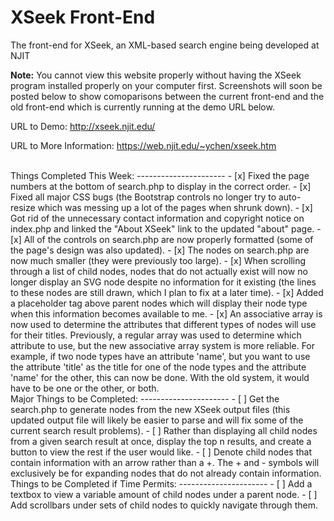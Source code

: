 XSeek Front-End
========================
The front-end for XSeek, an XML-based search engine being developed at NJIT

<b>Note:</b> You cannot view this website properly without having the XSeek program installed properly on your computer first. Screenshots will soon be posted below to show comoparisons between the current front-end and the old front-end which is currently running at the demo URL below.

URL to Demo: http://xseek.njit.edu/

URL to More Information: https://web.njit.edu/~ychen/xseek.htm

<br>
Things Completed This Week:
----------------------
- [x] Fixed the page numbers at the bottom of search.php to display in the correct order.
- [x] Fixed all major CSS bugs (the Bootstrap controls no longer try to auto-resize which was messing up a lot of the pages when shrunk down).
- [x] Got rid of the unnecessary contact information and copyright notice on index.php and linked the "About XSeek" link to the updated "about" page.
- [x] All of the controls on search.php are now properly formatted (some of the page's design was also updated).
- [x] The nodes on search.php are now much smaller (they were previously too large).
- [x] When scrolling through a list of child nodes, nodes that do not actually exist will now no longer display an SVG node despite no information for it existing (the lines to these nodes are still drawn, which I plan to fix at a later time).
- [x] Added a placeholder tag above parent nodes which will display their node type when this information becomes available to me.
- [x] An associative array is now used to determine the attributes that different types of nodes will use for their titles. Previously, a regular array was used to determine which attribute to use, but the new associative array system is more reliable. For example, if two node types have an attribute 'name', but you want to use the attribute 'title' as the title for one of the node types and the attribute 'name' for the other, this can now be done. With the old system, it would have to be one or the other, or both.

<br>
Major Things to be Completed:
----------------------
- [ ] Get the search.php to generate nodes from the new XSeek output files (this updated output file will likely be easier to parse and will fix some of the current search result problems).
- [ ] Rather than displaying all child nodes from a given search result at once, display the top n results, and create a button to view the rest if the user would like.
- [ ] Denote child nodes that contain information with an arrow rather than a +. The + and - symbols will exclusively be for expanding nodes that do not already contain information.

<br>
Things to be Completed if Time Permits:
----------------------
- [ ] Add a textbox to view a variable amount of child nodes under a parent node.
- [ ] Add scrollbars under sets of child nodes to quickly navigate through them.
